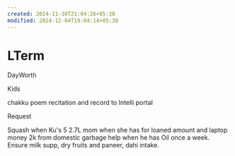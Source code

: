 ```yaml
---
created: 2024-11-30T21:04:26+05:30
modified: 2024-12-04T19:04:14+05:30
---
```


# LTerm

DayWorth

Kids

chakku poem recitation and record to Intelli portal 

Request

Squash when Ku's 5
2.7L mom when she has for loaned amount and laptop money
2k from domestic garbage help when he has
Oil once a week. Ensure milk supp, dry fruits and paneer, dahi intake.
